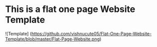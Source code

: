 # This is a flat one page Website Template
![Template] (https://github.com/vishnucute05/Flat-One-Page-Website-Template/blob/master/Flat-Page-Website.png)
